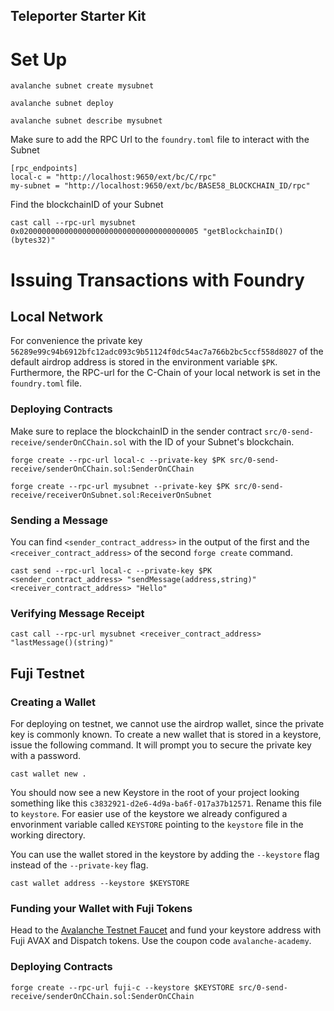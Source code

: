 ## Teleporter Starter Kit

# Set Up

```
avalanche subnet create mysubnet
```

```
avalanche subnet deploy
```

```
avalanche subnet describe mysubnet
```

Make sure to add the RPC Url to the `foundry.toml` file to interact with the Subnet

```
[rpc_endpoints]
local-c = "http://localhost:9650/ext/bc/C/rpc"
my-subnet = "http://localhost:9650/ext/bc/BASE58_BLOCKCHAIN_ID/rpc"
```

Find the blockchainID of your Subnet

```
cast call --rpc-url mysubnet 0x0200000000000000000000000000000000000005 "getBlockchainID()(bytes32)" 
``` 


# Issuing Transactions with Foundry

## Local Network

For convenience the private key `56289e99c94b6912bfc12adc093c9b51124f0dc54ac7a766b2bc5ccf558d8027` of the default airdrop address is stored in the environment variable `$PK`. Furthermore, the RPC-url for the C-Chain of your local network is set in the `foundry.toml` file. 

### Deploying Contracts

Make sure to replace the blockchainID in the sender contract `src/0-send-receive/senderOnCChain.sol` with the ID of your Subnet's blockchain.

```
forge create --rpc-url local-c --private-key $PK src/0-send-receive/senderOnCChain.sol:SenderOnCChain

```

```
forge create --rpc-url mysubnet --private-key $PK src/0-send-receive/receiverOnSubnet.sol:ReceiverOnSubnet

```

### Sending a Message

You can find `<sender_contract_address>` in the output of the first and the `<receiver_contract_address>` of the second `forge create` command.

```
cast send --rpc-url local-c --private-key $PK <sender_contract_address> "sendMessage(address,string)" <receiver_contract_address> "Hello"
```

### Verifying Message Receipt
```
cast call --rpc-url mysubnet <receiver_contract_address> "lastMessage()(string)"
```

## Fuji Testnet

### Creating a Wallet 

For deploying on testnet, we cannot use the airdrop wallet, since the private key is commonly known. To create a new wallet that is stored in a keystore, issue the following command. It will prompt you to secure the private key with a password.

```
cast wallet new .
```

You should now see a new Keystore in the root of your project looking something like this `c3832921-d2e6-4d9a-ba6f-017a37b12571`. Rename this file to `keystore`. For easier use of the keystore we already configured a envorinment variable called `KEYSTORE` pointing to the `keystore` file in the working directory.

You can use the wallet stored in the keystore by adding the `--keystore` flag instead of the `--private-key` flag.

```
cast wallet address --keystore $KEYSTORE
```

### Funding your Wallet with Fuji Tokens

Head to the [Avalanche Testnet Faucet](https://core.app/tools/testnet-faucet/?subnet=c&token=c) and fund your keystore address with Fuji AVAX and Dispatch tokens. Use the coupon code `avalanche-academy`.

### Deploying Contracts

```
forge create --rpc-url fuji-c --keystore $KEYSTORE src/0-send-receive/senderOnCChain.sol:SenderOnCChain
```

